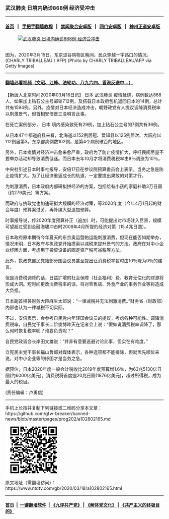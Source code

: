 ### 武汉肺炎 日境内确诊868例 经济受冲击
------------------------

#### [首页](https://github.com/gfw-breaker/banned-news/blob/master/README.md) &nbsp;&nbsp;|&nbsp;&nbsp; [手把手翻墙教程](https://github.com/gfw-breaker/guides/wiki) &nbsp;&nbsp;|&nbsp;&nbsp; [禁闻聚合安卓版](https://github.com/gfw-breaker/bn-android) &nbsp;&nbsp;|&nbsp;&nbsp; [网门安卓版](https://github.com/oGate2/oGate) &nbsp;&nbsp;|&nbsp;&nbsp; [神州正道安卓版](https://github.com/SzzdOgate/update) 



<div><div class="featured_image">
 <a href="https://i.ntdtv.com/assets/uploads/2020/03/GettyImages-1207245837.jpg" target="_blank">
  <figure>
   <img alt="武汉肺炎 日境内确诊868例 经济受冲击" src="https://i.ntdtv.com/assets/uploads/2020/03/GettyImages-1207245837-800x450.jpg"/>
  </figure><br/>
 </a>
 <span class="caption">
  图为，2020年3月15日，东京涩谷购物区晚间，民众穿越十字路口的情况。 (CHARLY TRIBALLEAU / AFP) (Photo by CHARLY TRIBALLEAU/AFP via Getty Images)
 </span>
</div>
</div><hr/>

#### [翻墙必看视频（文昭、江峰、法轮功、八九六四、香港反送中...）](https://github.com/gfw-breaker/banned-news/blob/master/pages/link3.md)

<div><div class="post_content" itemprop="articleBody">
 <p>
  【新唐人北京时间2020年03月18日讯】
  <ok href="https://www.ntdtv.com/gb/日本.htm">
   日本
  </ok>
  <ok href="https://www.ntdtv.com/gb/武汉肺炎.htm">
   武汉肺炎
  </ok>
  疫情延烧，病例数达868人，如果加上钻石公主号邮轮712例，及搭载日本政府包机返回日本的14例，总计共有1594例。另外，疫情对日本经济造成冲击，朝野政党有人提议调降消费税率以刺激景气，但首相安倍晋三没明言此事。
 </p>
 <p>
  在死亡案例部分，
  <ok href="https://www.ntdtv.com/gb/日本.htm">
   日本
  </ok>
  境内感染致死有29例，加上钻石公主号的7例共有36例。
 </p>
 <p>
  从日本47个都道府县来看，北海道以152例居冠、爱知县以125例居次、大阪府以112例居第3。东京都病例数102例，是第4个病例破百的地区。
 </p>
 <p>
  另外，日本疫情对经济冲击愈来愈严重，政府为了防止疫情扩大，呼吁民间尽量不要举办活动却导致消费低迷。而日本去年10月才将消费税税率由8％调涨为10％。
 </p>
 <p>
  中央社引述日本时事社报导，安倍17日在参议院预算委员会上表示，当务之急是防止疫情扩大。为了让经济重返成长的轨道，一定要提出果敢的对策才行。
 </p>
 <p>
  为刺激消费，日本政府内部研拟拼经济的方案，包括给有小孩的家庭补助3万日圆（约279美元）等方案。
 </p>
 <p>
  而政府与执政党也加速研拟大规模的经济对策，等2020年度（今年4月1日起的财会年度）预算案过关，再补编大型追加预算。
 </p>
 <p>
  时事报导说，传2020年度预算补正（追加）时，可能提出对市场注入巨资，规模可望超过受到金融海啸冲击时2009年4月所提的经济对策（15.4兆日圆）。
 </p>
 <p>
  日本政府原本期待今年夏天的东京奥运暨帕运能刺激消费，但现在能否如期举办，情况未明，日本政府与执政党开始摸索以减税来提升景气的方法。政府在对中小企业纾困方面，考虑用于投资设备的固定资产税可减税等方法。
 </p>
 <p>
  此外，执政党自民党籍部分国会议员甚至提出让消费税率暂时由10％降为0％的建言。
 </p>
 <p>
  但是消费税调降的话，日益扩增的社会保障（社会福利）费、教育无偿化的财源将形成大洞。短时间更改消费税率的话，将对零售店、外食产业的事务作业等将造成大负担。
 </p>
 <p>
  日本副首相兼财务大臣麻生太郎说：“一律减税并无法刺激消费。”财务省（财政部）内部也认为一律减税不切实际。
 </p>
 <p>
  不过，安倍表示，会参考自民党内年轻国会议员的提议，考虑各种可能性。调降消费税率，自民党干事长二阶俊博昨天在记者会上说：“假如说消费税率调降了，那么何时恢复税率呢？谁要负责呢？”
 </p>
 <p>
  自民党政调会长岸田文雄说：“并非有意要逃避讨论此事，但实在有难度。”
 </p>
 <p>
  立宪民主党干事长福山哲郎对媒体表示，各种选项都不能排除，但就优先顺位来说，对中小企业等的纾困才是当务之急。
 </p>
 <p>
  据预估，日本2020年度一般会计税收比2019年度预算增1.6％，为63兆5130亿日圆(约6000亿美元)。消费税将首度逾20兆日圆(1876亿美元)，超过所得税，成为最大的税目。
 </p>
 <p>
  (责任编辑：卢勇信)
 </p>
 <div class="single_ad">
 </div>
</div>
</div>
<hr/>
手机上长按并复制下列链接或二维码分享本文章：<br/>
https://github.com/gfw-breaker/banned-news/blob/master/pages/prog202/a102802165.md <br/>
<a href='https://github.com/gfw-breaker/banned-news/blob/master/pages/prog202/a102802165.md'><img src='https://github.com/gfw-breaker/banned-news/blob/master/pages/prog202/a102802165.md.png'/></a> <br/>
原文地址（需翻墙访问）：https://www.ntdtv.com/gb/2020/03/18/a102802165.html


------------------------
#### [首页](https://github.com/gfw-breaker/banned-news/blob/master/README.md) &nbsp;|&nbsp; [一键翻墙软件](https://github.com/gfw-breaker/nogfw/blob/master/README.md) &nbsp;| [《九评共产党》](https://github.com/gfw-breaker/9ping.md/blob/master/README.md#九评之一评共产党是什么) | [《解体党文化》](https://github.com/gfw-breaker/jtdwh.md/blob/master/README.md) | [《共产主义的终极目的》](https://github.com/gfw-breaker/gczydzjmd.md/blob/master/README.md)


<img src='http://gfw-breaker.win/banned-news/pages/prog202/a102802165.md' width='0px' height='0px'/>